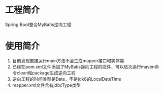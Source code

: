 # 工程简介
Spring Boot整合MyBatis逆向工程

# 使用简介
1. 目前发现直接运行main方法不会生成mapper接口和实体类
2. 已经在pom.xml文件添加了MyBatis逆向工程的插件，可以依次运行maven命令clean和package生成逆向工程
3. 逆向工程的时间类型是Date，不是jdk8的LocalDateTime
4. mapper.xml文件含有jdbcType类型
